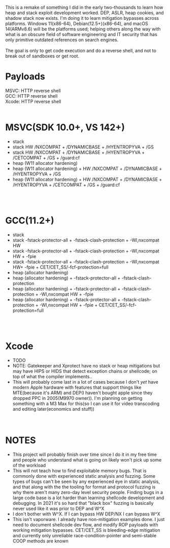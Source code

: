 This is a remake of something I did in the early two-thousands to learn how heap and stack exploit development worked. DEP, ASLR, heap cookies, and shadow stack now exists. I'm doing it to learn mitigation bypasses across platforms. Windows 11(x86-64), Debian(12.5+)(x86-64), and macOS 14(ARMv8.6) will be the platforms used; helping others along the way with what is an obscure field of software engineering and IT security that has only primitive outdated references on search engines.<br/><br/>The goal is only to get code execution and do a reverse shell, and not to break out of sandboxes or get root.</br>
# Payloads
MSVC: HTTP reverse shell</br>
GCC: HTTP reverse shell</br>
Xcode: HTTP reverse shell</br>
</br>
# MSVC(SDK 10.0+, VS 142+)</br>
* stack</br>
* stack HW /NXCOMPAT + /DYNAMICBASE + /HYENTROPYVA + /GS</br>
* stack HW /NXCOMPAT + /DYNAMICBASE + /HYENTROPYVA + /CETCOMPAT + /GS + /guard:cf</br>
* heap (W11 allocator hardening)</br>
* heap (W11 allocator hardening) + HW /NXCOMPAT + /DYNAMICBASE + /HYENTROPYVA + /GS</br>
* heap (W11 allocator hardening) + HW /NXCOMPAT + /DYNAMICBASE + /HYENTROPYVA + /CETCOMPAT + /GS + /guard:cf</br>

</br></br>
# GCC(11.2+)</br>
* stack</br>
* stack -fstack-protector-all + -fstack-clash-protection + -Wl,nxcompat HW</br>
* stack -fstack-protector-all + -fstack-clash-protection + -Wl,nxcompat HW + -fpie</br>
* stack -fstack-protector-all + -fstack-clash-protection + -Wl,nxcompat HW+ -fpie + CET/CET_SS/-fcf-protection=full</br>
* heap (allocator hardening)</br>
* heap (allocator hardening) + -fstack-protector-all + -fstack-clash-protection</br>
* heap (allocator hardening) + -fstack-protector-all + -fstack-clash-protection + -Wl,nxcompat HW + -fpie</br>
* heap (allocator hardening) + -fstack-protector-all + -fstack-clash-protection + -Wl,nxcompat HW + -fpie + CET/CET_SS/-fcf-protection=full</br>

</br></br>
# Xcode</br>
* TODO</br>
* NOTE: Gatekeeper and Xprotect have no stack or heap mitigations but may have HIPS or HIDS that detect exception chains or shellcode; on top of what the compiler implements..</br>
* This will probably come last in a lot of cases because I don't *yet* have modern Apple hardware with features that support things like MTE(because it's ARM) and DEP(I haven't bought apple since they dropped PPC in 2005(M9970 owner)). I'm planning on getting something with a M3 Max for this(so I can use it for video transcoding and editing later(economics and stuff))
</br></br></br>
# NOTES
* This project will probably finish over time since I do it in my free time and people who understand what is going on likely won't pick up some of the workload
* This will not teach how to find exploitable memory bugs. That is commonly done with experienced static analysis and fuzzing. Some types of bugs can't be seen by any experienced eye in static analysis, and that along with the the tooling for format and protocol fuzzing is why there aren't many zero-day level security people. Finding bugs in a large code base is a lot harder than learning shellcode development and debugging. In 2021 it's so hard that "black box" fuzzing is basically never used like it was prior to DEP and W^X
* I don't bother with W^X. If I can bypass HW DEP/NX I can bypass W^X
* This isn't vaporware. I already have non-mitigation examples done. I just need to document shellcode dev flow, and modify ROP payloads with working mitigation bypasses. CET/CET_SS is bleeding-edge mitigation and currently only unreliable race-condition-pointer and semi-stable COOP methods are known
